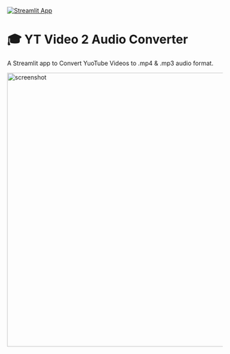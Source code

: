 [![Streamlit App](https://static.streamlit.io/badges/streamlit_badge_black_white.svg)](https://share.streamlit.io/streamlit/example-app-pdf-report/main)

# 🎓 YT Video 2 Audio Converter

A Streamlit app to Convert YuoTube Videos to .mp4 & .mp3 audio format.

<img width="640" alt="screenshot" src="https://user-images.githubusercontent.com/7164864/141756801-172f3829-788b-4907-806f-f183c34090ad.png">
